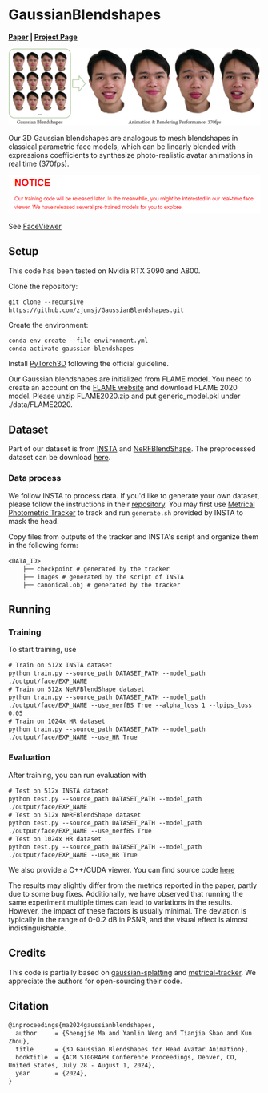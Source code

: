 # GaussianBlendshapes
**[Paper](https://gapszju.github.io/GaussianBlendshape/static/pdf/Gaussian_Blendshape.pdf) | [Project Page](https://gapszju.github.io/GaussianBlendshape/)**  

![teaser](./assets/teaser.jpg)

Our 3D Gaussian blendshapes are analogous to mesh blendshapes in classical parametric face models, which can be linearly blended with expressions coefficients to synthesize photo-realistic avatar animations in real time (370fps).  


![notice](./assets/notice.png)

See [FaceViewer](https://github.com/zjumsj/FaceViewer.git)

## Setup  

This code has been tested on Nvidia RTX 3090 and A800.

Clone the repository:

```
git clone --recursive https://github.com/zjumsj/GaussianBlendshapes.git
```

Create the environment:  

```
conda env create --file environment.yml
conda activate gaussian-blendshapes
```

<!-- PyTorch3D: TODO make it easy to use -->

Install [PyTorch3D](https://github.com/facebookresearch/pytorch3d/blob/main/INSTALL.md) following the official guideline.

Our Gaussian blendshapes are initialized from FLAME model. You need to create an account on the [FLAME website](https://flame.is.tue.mpg.de/download.php) and download FLAME 2020 model. Please unzip FLAME2020.zip and put generic_model.pkl under ./data/FLAME2020. 

## Dataset  

Part of our dataset is from [INSTA](https://github.com/Zielon/INSTA) and [NeRFBlendShape](https://github.com/USTC3DV/NeRFBlendShape-code). The preprocessed dataset can be download [here](https://zjueducn-my.sharepoint.com/:f:/g/personal/3140103086_zju_edu_cn/Egvkvtjac5NJg7_49vmuxysBiWYM-HRINk5un44C3SXdxw).

### Data process

We follow INSTA to process data.
If you'd like to generate your own dataset, please follow the instructions in their [repository](https://github.com/Zielon/INSTA).
You may first use [Metrical Photometric Tracker](https://github.com/Zielon/metrical-tracker) to track and run `generate.sh` provided by INSTA to mask the head.

Copy files from outputs of the tracker and INSTA's script and organize them in the following form:
```
<DATA_ID>
    ├── checkpoint # generated by the tracker 
    ├── images # generated by the script of INSTA
    ├── canonical.obj # generated by the tracker
```

## Running  

### Training

To start training, use  

```shell
# Train on 512x INSTA dataset
python train.py --source_path DATASET_PATH --model_path ./output/face/EXP_NAME
# Train on 512x NeRFBlendShape dataset
python train.py --source_path DATASET_PATH --model_path ./output/face/EXP_NAME --use_nerfBS True --alpha_loss 1 --lpips_loss 0.05
# Train on 1024x HR dataset
python train.py --source_path DATASET_PATH --model_path ./output/face/EXP_NAME --use_HR True
```

### Evaluation  

After training, you can run evaluation with

```shell
# Test on 512x INSTA dataset
python test.py --source_path DATASET_PATH --model_path ./output/face/EXP_NAME
# Test on 512x NeRFBlendShape dataset
python test.py --source_path DATASET_PATH --model_path ./output/face/EXP_NAME --use_nerfBS True
# Test on 1024x HR dataset
python test.py --source_path DATASET_PATH --model_path ./output/face/EXP_NAME --use_HR True 
```

We also provide a C++/CUDA viewer. You can find source code [here](https://github.com/zjumsj/FaceViewer.git)

The results may slightly differ from the metrics reported in the paper, partly due to some bug fixes. 
Additionally, we have observed that running the same experiment multiple times can lead to variations in the results. 
However, the impact of these factors is usually minimal. The deviation is typically in the range of 0-0.2 dB in PSNR, and the visual effect is almost indistinguishable. 

## Credits

This code is partially based on [gaussian-splatting](https://github.com/graphdeco-inria/gaussian-splatting) and [metrical-tracker](https://github.com/Zielon/metrical-tracker). We appreciate the authors for open-sourcing their code.

## Citation  

```
@inproceedings{ma2024gaussianblendshapes,
  author     = {Shengjie Ma and Yanlin Weng and Tianjia Shao and Kun Zhou},
  title      = {3D Gaussian Blendshapes for Head Avatar Animation},
  booktitle  = {ACM SIGGRAPH Conference Proceedings, Denver, CO, United States, July 28 - August 1, 2024},
  year       = {2024},
}
```


